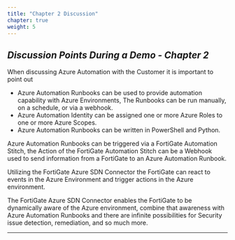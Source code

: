 ```yaml
---
title: "Chapter 2 Discussion"
chapter: true
weight: 5
---
```


## ***Discussion Points During a Demo - Chapter 2***

When discussing Azure Automation with the Customer it is important to point out

* Azure Automation Runbooks can be used to provide automation capability with Azure Environments, The Runbooks can be run manually, on a schedule, or via a webhook.
* Azure Automation Identity can be assigned one or more Azure Roles to one or more Azure Scopes.
* Azure Automation Runbooks can be written in PowerShell and Python.

Azure Automation Runbooks can be triggered via a FortiGate Automation Stitch, the Action of the FortiGate Automation Stitch can be a Webhook used to send information from a FortiGate to an Azure Automation Runbook.

Utilizing the FortiGate Azure SDN Connector the FortiGate can react to events in the Azure Environment and trigger actions in the Azure environment.

The FortiGate Azure SDN Connector enables the FortiGate to be dynamically aware of the Azure environment, combine that awareness with Azure Automation Runbooks and there are infinite possibilities for Security issue detection, remediation, and so much more.

***
